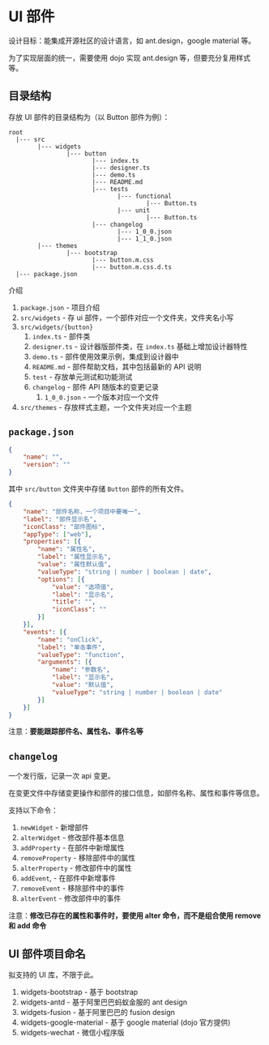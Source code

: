 # UI 部件

设计目标：能集成开源社区的设计语言，如 ant.design，google material 等。

为了实现层面的统一，需要使用 dojo 实现 ant.design 等，但要充分复用样式等。

## 目录结构

存放 UI 部件的目录结构为（以 Button 部件为例）：

```text
root
  |--- src
        |--- widgets
                |--- button
                       |--- index.ts
                       |--- designer.ts
                       |--- demo.ts
                       |--- README.md
                       |--- tests
                              |--- functional
                                      |--- Button.ts
                              |--- unit
                                      |--- Button.ts
                       |--- changelog
                              |--- 1_0_0.json
                              |--- 1_1_0.json
        |--- themes
                |--- bootstrap
                       |--- button.m.css
                       |--- button.m.css.d.ts
  |--- package.json
```

介绍

1. `package.json` - 项目介绍
2. `src/widgets` - 存 ui 部件，一个部件对应一个文件夹，文件夹名小写
3. `src/widgets/{button}`
   1. `index.ts` - 部件类
   2. `designer.ts` - 设计器版部件类，在 `index.ts` 基础上增加设计器特性
   3. `demo.ts` - 部件使用效果示例，集成到设计器中
   4. `README.md` - 部件帮助文档，其中包括最新的 API 说明
   5. `test` - 存放单元测试和功能测试
   6. `changelog` - 部件 API 随版本的变更记录
      1. `1_0_0.json` - 一个版本对应一个文件
4. `src/themes` - 存放样式主题，一个文件夹对应一个主题

## `package.json`

```json
{
    "name": "",
    "version": ""
}
```

其中 `src/button` 文件夹中存储 `Button` 部件的所有文件。

```json
{
    "name": "部件名称，一个项目中要唯一",
    "label": "部件显示名",
    "iconClass": "部件图标",
    "appType": ["web"],
    "properties": [{
        "name": "属性名",
        "label": "属性显示名",
        "value": "属性默认值",
        "valueType": "string | number | boolean | date",
        "options": [{
            "value": "选项值",
            "label": "显示名",
            "title": "",
            "iconClass": ""
        }]
    }],
    "events": [{
        "name": "onClick",
        "label": "单击事件",
        "valueType": "function",
        "arguments": [{
            "name": "参数名",
            "label": "显示名",
            "value": "默认值",
            "valueType": "string | number | boolean | date"
        }]
    }]
}
```

注意：**要能跟踪部件名、属性名、事件名等**

## `changelog`

一个发行版，记录一次 api 变更。

在变更文件中存储变更操作和部件的接口信息，如部件名称、属性和事件等信息。

支持以下命令：

1. `newWidget` - 新增部件
2. `alterWidget` - 修改部件基本信息
3. `addProperty` - 在部件中新增属性
4. `removeProperty` - 移除部件中的属性
5. `alterProperty` - 修改部件中的属性
6. `addEvent`, - 在部件中新增事件
7. `removeEvent` - 移除部件中的事件
8. `alterEvent` - 修改部件中的事件

注意：**修改已存在的属性和事件时，要使用 alter 命令，而不是组合使用 remove 和 add 命令**

## UI 部件项目命名

拟支持的 UI 库，不限于此。

1. widgets-bootstrap - 基于 bootstrap
2. widgets-antd - 基于阿里巴巴蚂蚁金服的 ant design
3. widgets-fusion - 基于阿里巴巴的 fusion design
4. widgets-google-material - 基于 google material (dojo 官方提供)
5. widgets-wechat - 微信小程序版